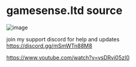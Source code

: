 # gamesense.ltd source
 
 ![image](https://user-images.githubusercontent.com/98117900/194738180-308727c0-0951-4e00-b181-3895c71a6e0d.png)

join my support discord for help and updates https://discord.gg/mSmWTn88M8

https://www.youtube.com/watch?v=vsDRvi05zI0
